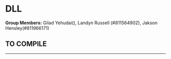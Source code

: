 # DLL

**Group Members:** Gilad Yehudai(), Landyn Russell (#811564902), Jakson Hensley(#811966171)

## TO COMPILE

---


